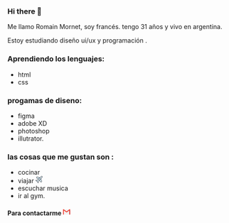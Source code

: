 ### Hi there 👋

Me llamo Romain Mornet, soy francés. tengo 31 años y vivo en argentina.

Estoy estudiando diseño ui/ux y programación . 
### Aprendiendo los lenguajes: 
- html
- css

### progamas de diseno:
- figma 
- adobe XD 
- photoshop 
- illutrator.

### las cosas que me gustan son :
- cocinar 
- viajar ![alt](./2530820_airplane_airplane%20mode_general_office_plane_icon.png)
- escuchar musica 
- ir al gym.

#### Para contactarme [![alt](./4975304_contact_email_gmail_inbox_mail_icon.png)](mailto:mornet.romain2@gmail.com)


<!--
**roro3164/roro3164** is a ✨ _special_ ✨ repository because its `README.md` (this file) appears on your GitHub profile.

Here are some ideas to get you started:

- 🔭 I’m currently working on ...
- 🌱 I’m currently learning ...
- 👯 I’m looking to collaborate on ...
- 🤔 I’m looking for help with ...
- 💬 Ask me about ...
- 📫 How to reach me: ...
- 😄 Pronouns: ...
- ⚡ Fun fact: ...
-->
